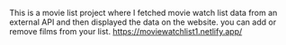 This is a movie list project where I fetched movie watch list data from an external API and then displayed the data on the website. you can add or remove films from your list.                                                        https://moviewatchlist1.netlify.app/      
 
